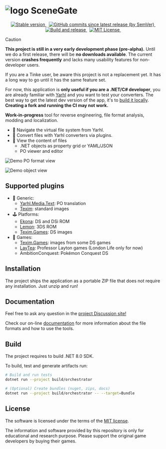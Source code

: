 # ![logo](docs/images/logo_48.png) SceneGate

<!-- markdownlint-disable MD033 -->
<p align="center">
  <a href="https://github.com/SceneGate/SceneGate/releases">
    <img alt="Stable version" src="https://img.shields.io/github/v/release/SceneGate/scenegate?sort=semver" />
  </a>
  &nbsp;
  <a href="https://github.com/SceneGate/SceneGate/actions">
    <img alt="GitHub commits since latest release (by SemVer)" src="https://img.shields.io/github/commits-since/SceneGate/scenegate/latest?sort=semver" />
  </a>
  &nbsp;
  <a href="https://github.com/SceneGate/scenegate/workflows/Build%20and%20release">
    <img alt="Build and release" src="https://github.com/SceneGate/scenegate/workflows/Build%20and%20release/badge.svg" />
  </a>
  &nbsp;
  <a href="https://choosealicense.com/licenses/mit/">
    <img alt="MIT License" src="https://img.shields.io/badge/license-MIT-blue.svg?style=flat" />
  </a>
  &nbsp;
</p>

> [!CAUTION]  
> **This project is still in a very early development phase (pre-alpha).** Until we do a first release, there will be **no downloads available**.
> The current version **crashes frequently** and lacks many usability features for non-developer users.
> 
> If you are a Tinke user, be aware this project is not a replacement yet. It has a long way to go until it has the same feature set.
> 
> For now, this application is **only useful if you are a .NET/C# developer**, you are already familiar with [Yarhl](https://github.com/sceneGate/yarhl) and you want to test your converters.
> The best way to get the latest dev version of the app, it's to [build it locally](#Build). **Creating a fork and running the CI may not work.**

**Work-in-progress** tool for reverse engineering, file format analysis, modding
and localization.

- 📁 Navigate the virtual file system from Yarhl.
- 🔁 Convert files with Yarhl converters via plugins.
- 🔎 View the content of files
  - .NET objects as property grid or YAML/JSON
  - PO viewer and editor

![Demo PO format view](./docs/images/demo-poview.png)

![Demo object view](./docs/images/demo-objview.png)

## Supported plugins

- 🔧 Generic:
  - [Yarhl.Media.Text](https://scenegate.github.io/Yarhl/docs/media-text/po-format.html):
    PO translation
  - [Texim](https://github.com/SceneGate/Texim): standard images
- 🕹️ Platforms:
  - [Ekona](https://scenegate.github.io/Ekona/): DS and DSi ROM
  - [Lemon](https://scenegate.github.io/Lemon/): 3DS ROM
  - [Texim.Games](https://github.com/SceneGate/Texim): DS images
- 🎩 Games:
  - [Texim.Games](https://github.com/SceneGate/Texim): images from some DS games
  - [LayTea](https://www.pleonex.dev/LayTea/): Professor Layton games (London
    Life only for now)
  - AmbitionConquest: Pokémon Conquest DS

## Installation

The project ships the application as a portable ZIP file that does not require
any installation. Just unzip and run!

## Documentation

Feel free to ask any question in the
[project Discussion site!](https://github.com/SceneGate/scenegate/discussions)

Check our on-line [documentation](https://scenegate.github.io/SceneGate/) for
more information about the file formats and how to use the tools.

## Build

The project requires to build .NET 8.0 SDK.

To build, test and generate artifacts run:

```sh
# Build and run tests
dotnet run --project build/orchestrator

# (Optional) Create bundles (nuget, zips, docs)
dotnet run --project build/orchestrator -- --target=Bundle
```

## License

The software is licensed under the terms of the
[MIT license](https://choosealicense.com/licenses/mit/).

The information and software provided by this repository is only for educational
and research purpose. Please support the original game developers by buying
their games.
